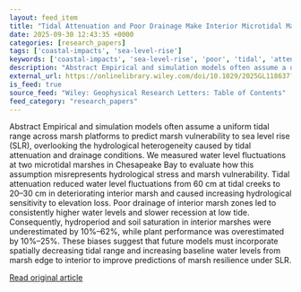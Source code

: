 ```yaml
---
layout: feed_item
title: "Tidal Attenuation and Poor Drainage Make Interior Microtidal Marshes Vulnerable to Sea Level Rise"
date: 2025-09-30 12:43:35 +0000
categories: [research_papers]
tags: ['coastal-impacts', 'sea-level-rise']
keywords: ['coastal-impacts', 'sea-level-rise', 'poor', 'tidal', 'attenuation']
description: "Abstract Empirical and simulation models often assume a uniform tidal range across marsh platforms to predict marsh vulnerability to sea level rise (SLR), ov..."
external_url: https://onlinelibrary.wiley.com/doi/10.1029/2025GL118637?af=R
is_feed: true
source_feed: "Wiley: Geophysical Research Letters: Table of Contents"
feed_category: "research_papers"
---
```


Abstract Empirical and simulation models often assume a uniform tidal range across marsh platforms to predict marsh vulnerability to sea level rise (SLR), overlooking the hydrological heterogeneity caused by tidal attenuation and drainage conditions. We measured water level fluctuations at two microtidal marshes in Chesapeake Bay to evaluate how this assumption misrepresents hydrological stress and marsh vulnerability. Tidal attenuation reduced water level fluctuations from 60 cm at tidal creeks to 20–30 cm in deteriorating interior marsh and caused increasing hydrological sensitivity to elevation loss. Poor drainage of interior marsh zones led to consistently higher water levels and slower recession at low tide. Consequently, hydroperiod and soil saturation in interior marshes were underestimated by 10%–62%, while plant performance was overestimated by 10%–25%. These biases suggest that future models must incorporate spatially decreasing tidal range and increasing baseline water levels from marsh edge to interior to improve predictions of marsh resilience under SLR.

[Read original article](https://onlinelibrary.wiley.com/doi/10.1029/2025GL118637?af=R)
